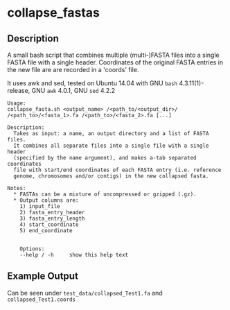 # collapse_fastas

## Description
A small bash script that combines multiple (multi-)FASTA files into a single FASTA file with a single header. 
Coordinates of the original FASTA entries in the new file are are recorded in a 'coords' file.

It uses awk and sed, tested on Ubuntu 14.04 with GNU `bash` 4.3.11(1)-release, GNU `awk` 4.0.1, GNU `sed` 4.2.2

```
Usage: 
collapse_fasta.sh <output_name> /<path_to/<output_dir>/ /<path_to>/<fasta_1>.fa /<path_to>/<fasta_2>.fa [...]

Description:
  Takes as input: a name, an output directory and a list of FASTA files. 
  It combines all separate files into a single file with a single header 
  (specified by the name argument), and makes a-tab separated coordinates 
  file with start/end coordinates of each FASTA entry (i.e. reference 
  genome, chromosomes and/or contigs) in the new collapsed fasta.

Notes: 
  * FASTAs can be a mixture of uncompressed or gzipped (.gz).
  * Output columns are: 
    1) input_file 
    2) fasta_entry_header 
    3) fasta_entry_length 
    4) start_coordinate 
    5) end_coordinate


    Options:
    --help / -h     show this help text

```

## Example Output 
Can be seen under `test_data/collapsed_Test1.fa` and `collapsed_Test1.coords`
